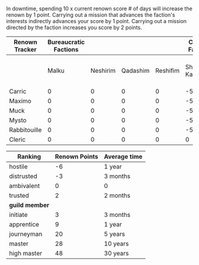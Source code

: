 

In downtime, spending 10 x current renown score # of days will increase the renown by 1 point.
Carrying out a mission that advances the faction's interests indirectly advances your score by 1 point.
Carrying out a mission directed by the faction increases you score by 2 points.

| Renown Tracker | Bureaucratic Factions |          |          |          | Criminal Factions |               | Financial Factions |               |                   |             |                  |             | Universities |                 |          |                          | Religious Factions |            |          |                    |                    | Social Factions |            |
| -------------- | --------------------- | -------- | -------- | -------- | ----------------- | ------------- | ------------------ | ------------- | ----------------- | ----------- | ---------------- | ----------- | ------------ | --------------- | -------- | ------------------------ | ------------------ | ---------- | -------- | ------------------ | ------------------ | --------------- | ---------- |
|                | Malku                 | Neshirim | Qadashim | Reshifim | Shynedar-Kai      | Thieves Guild | Bank of Miros      | Banking Guild | Brothers' Company | Red Company | Logistics Guilds | Incantators | The Tower    | Circle of Eight | Prismeer | University of New Tanore | Cycle of Twins     | The Myriad | Sashists | Circle of Erythnul | Circle of Obad-Hai | The Guard       | Fire Watch |
| Carric         | 0                     | 0        | 0        | 0        | -5                | 0             | 0                  | 1             | 7                 | 0           | 8                | 0           | 2            | 0               | 0        | 0                        | 0                  | 0          | 0        | 0                  | 0                  | 0               | 0          |
| Maximo         | 0                     | 0        | 0        | 0        | -5                | 0             | 0                  | 0             | 8                 | 0           | 0                | 0           | 2            | 0               | 0        | 0                        | 0                  | 0          | 0        | 0                  | 0                  | 0               | 0          |
| Muck           | 0                     | 0        | 0        | 0        | -5                | 0             | 0                  | 0             | 7                 | 0           | 0                | 0           | 2            | 0               | 0        | 0                        | 0                  | 0          | 0        | 0                  | 0                  | 0               | 0          |
| Mysto          | 0                     | 0        | 0        | 0        | -5                | 0             | 0                  | 0             | 7                 | 0           | 0                | 0           | 2            | 0               | 0        | 0                        | 0                  | 0          | 0        | 0                  | 0                  | 0               | 0          |
| Rabbitouille   | 0                     | 0        | 0        | 0        | -5                | 0             | 0                  | 0             | 7                 | 0           | 0                | 0           | 2            | 0               | 0        | 0                        | 0                  | 0          | 0        | 0                  | 0                  | 0               | 0          |
| Cleric         | 0                     | 0        | 0        | 0        | 0                 | 0             | 0                  | 0             | 3                 | 0           | 0                | 0           | 2            | 0               | 0        | 0                        | 0                  | 0          | 0        | 0                  | 0                  | 0               | 0          |


| Ranking     | Renown Points | Average time |
| ----------- | ------------- | ------------ |
| hostile     | -6            | 1 year       |
| distrusted  | -3            | 3 months     |
| ambivalent  | 0             | 0            |
| trusted     | 2             | 2 months     |
| **guild member**            |               |              |
| initiate    | 3             | 3 months     |
| apprentice  | 9             | 1 year       |
| journeyman  | 20            | 5 years      |
| master      | 28            | 10 years     |
| high master | 48            | 30 years     |

